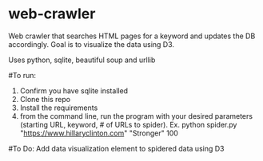 # web-crawler
Web crawler that searches HTML pages for a keyword and updates the DB accordingly. Goal is to visualize the data using D3.

Uses python, sqlite, beautiful soup and urllib

#To run:
1. Confirm you have sqlite installed
2. Clone this repo
3. Install the requirements
4. from the command line, run the program with your desired parameters (starting URL, keyword, # of URLs to spider). 
  Ex. python spider.py "https://www.hillaryclinton.com" "Stronger" 100
  
#To Do:
Add data visualization element to spidered data using D3

